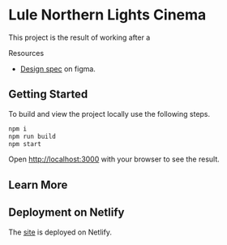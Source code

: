 # Lule Northern Lights Cinema

This project is the result of working after a 

Resources
- [Design spec](https://www.figma.com/file/r1FdsPU5rcK8M8oKTJ9Dem/Final-Lule-Bio-Site?type=design&node-id=0%3A1&t=aGhZaZU9aCQCsIQv-1) on figma.

## Getting Started

To build and view the project locally use the following steps. 

```bash
npm i 
npm run build
npm start
```

Open [http://localhost:3000](http://localhost:3000) with your browser to see the result.

## Learn More


## Deployment on Netlify

The [site](https://address_to_netlify) is deployed on Netlify. 
